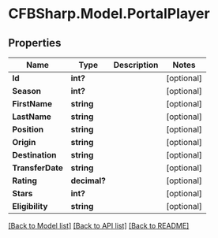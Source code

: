 # CFBSharp.Model.PortalPlayer
## Properties

Name | Type | Description | Notes
------------ | ------------- | ------------- | -------------
**Id** | **int?** |  | [optional] 
**Season** | **int?** |  | [optional] 
**FirstName** | **string** |  | [optional] 
**LastName** | **string** |  | [optional] 
**Position** | **string** |  | [optional] 
**Origin** | **string** |  | [optional] 
**Destination** | **string** |  | [optional] 
**TransferDate** | **string** |  | [optional] 
**Rating** | **decimal?** |  | [optional] 
**Stars** | **int?** |  | [optional] 
**Eligibility** | **string** |  | [optional] 

[[Back to Model list]](../README.md#documentation-for-models) [[Back to API list]](../README.md#documentation-for-api-endpoints) [[Back to README]](../README.md)

